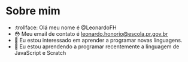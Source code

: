 # Sobre mim
- :trollface: Olá meu nome é @LeonardoFH
- :flushed: Meu email de contato é leonardo.honorio@escola.pr.gov.br
- 👀 Eu estou interessado em aprender a programar novas linguagens.
- 🌱 Eu estou aprendendo a programar recentemente a linguagem de JavaScript e Scratch
